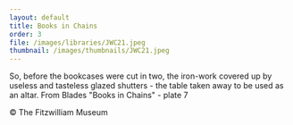 ```yaml
---
layout: default
title: Books in Chains
order: 3
file: /images/libraries/JWC21.jpeg
thumbnail: /images/thumbnails/JWC21.jpeg
---
```


So, before the bookcases were cut in two, the iron-work covered up by useless and tasteless glazed shutters - the table taken away to be used as an altar. From Blades "Books in Chains" - plate 7

 © The Fitzwilliam Museum
